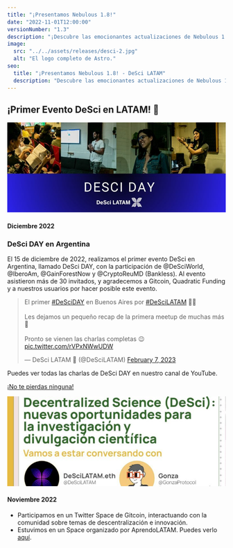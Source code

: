 ```yaml
---
title: "¡Presentamos Nebulous 1.8!"
date: "2022-11-01T12:00:00" 
versionNumber: "1.3"
description: "¡Descubre las emocionantes actualizaciones de Nebulous 1.8 en nuestro último changelog!"
image:
  src: "../../assets/releases/desci-2.jpg"
  alt: "El logo completo de Astro."
seo:
  title: "¡Presentamos Nebulous 1.8! - DeSci LATAM"
  description: "Descubre las emocionantes actualizaciones de Nebulous 1.8 en nuestro último changelog. ¡Mantente al tanto de todas las mejoras y eventos!"
---
```

## ¡Primer Evento DeSci en LATAM! 🚀

![Lanzamiento de Nebulous 1.8](../../assets/releases/desci-6.jpg)


#### Diciembre 2022

### DeSci DAY en Argentina

El 15 de diciembre de 2022, realizamos el primer evento DeSci en Argentina, llamado DeSci DAY, con la participación de @DeSciWorld, @IberoAm, @GainForestNow y @CryptoReuMD (Bankless). Al evento asistieron más de 30 invitados, y agradecemos a Gitcoin, Quadratic Funding y a nuestros usuarios por hacer posible este evento. 

<blockquote class="twitter-tweet" data-theme="dark"><p lang="es" dir="ltr">El primer <a href="https://twitter.com/hashtag/DeSciDAY?src=hash&amp;ref_src=twsrc%5Etfw">#DeSciDAY</a> en Buenos Aires por <a href="https://twitter.com/hashtag/DeSciLATAM?src=hash&amp;ref_src=twsrc%5Etfw">#DeSciLATAM</a> 🧵🧬<br><br>Les dejamos un pequeño recap de la primera meetup de muchas más 📸<br><br>Pronto se vienen las charlas completas 😉 <a href="https://t.co/rVPxNWwUDW">pic.twitter.com/rVPxNWwUDW</a></p>&mdash; DeSci LATAM 🦋 (@DeSciLATAM) <a href="https://twitter.com/DeSciLATAM/status/1623015025693626397?ref_src=twsrc%5Etfw">February 7, 2023</a></blockquote> <script async src="https://platform.twitter.com/widgets.js" charset="utf-8"></script>

Puedes ver todas las charlas de DeSci DAY en nuestro canal de YouTube.

<a href="https://www.youtube.com/@descilatam" target="_blank">¡No te pierdas ninguna!</a>

![Lanzamiento de Nebulous 1.8](../../assets/releases/desci-2.jpg)

#### Noviembre 2022

- Participamos en un Twitter Space de Gitcoin, interactuando con la comunidad sobre temas de descentralización e innovación.
- Estuvimos en un Space organizado por AprendoLATAM. Puedes verlo <a href="https://twitter.com/APRENDOlatam/status/1593625054981623810" target="_blank">aquí</a>.


